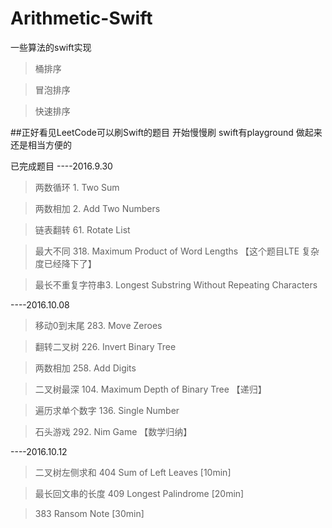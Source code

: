 # Arithmetic-Swift
一些算法的swift实现

> 桶排序

> 冒泡排序

> 快速排序

##正好看见LeetCode可以刷Swift的题目 开始慢慢刷 swift有playground 做起来还是相当方便的

已完成题目
----2016.9.30

>两数循环 1. Two Sum

>两数相加 2. Add Two Numbers

>链表翻转 61. Rotate List

>最大不同 318. Maximum Product of Word Lengths 【这个题目LTE 复杂度已经降下了】

>最长不重复字符串3. Longest Substring Without Repeating Characters

----2016.10.08

>移动0到末尾 283. Move Zeroes

>翻转二叉树 226. Invert Binary Tree

>两数相加 258. Add Digits

>二叉树最深 104. Maximum Depth of Binary Tree 【递归】

>遍历求单个数字 136. Single Number

>石头游戏 292. Nim Game 【数学归纳】

----2016.10.12
>二叉树左侧求和 404 Sum of Left Leaves [10min]

>最长回文串的长度 409 Longest Palindrome [20min]

>383 Ransom Note [30min]

